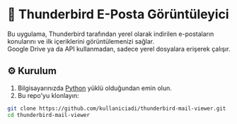 # 📧 Thunderbird E-Posta Görüntüleyici

Bu uygulama, Thunderbird tarafından yerel olarak indirilen e-postaların konularını ve ilk içeriklerini görüntülemenizi sağlar.  
Google Drive ya da API kullanmadan, sadece yerel dosyalara erişerek çalışır.

## ⚙️ Kurulum

1. Bilgisayarınızda [Python](https://www.python.org/downloads/)  yüklü olduğundan emin olun.
2. Bu repo'yu klonlayın:

```bash
git clone https://github.com/kullaniciadi/thunderbird-mail-viewer.git 
cd thunderbird-mail-viewer
